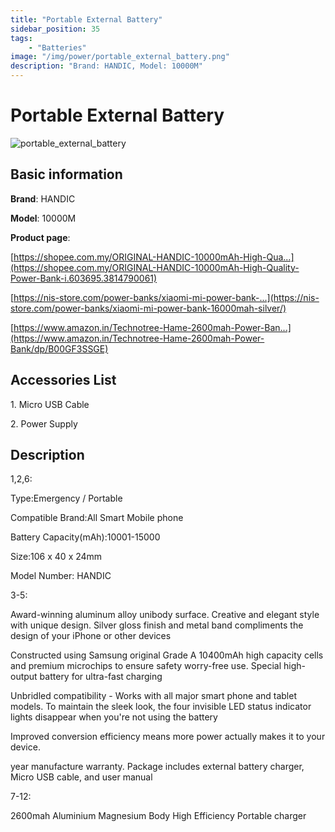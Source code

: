 ```yaml
---
title: "Portable External Battery"
sidebar_position: 35
tags:
    - "Batteries"
image: "/img/power/portable_external_battery.png"
description: "Brand: HANDIC, Model: 10000M"
---
```

# Portable External Battery

![portable_external_battery](/img/power/portable_external_battery.png)

## Basic information

**Brand**: HANDIC

**Model**: 10000M

**Product page**: 

[https://shopee.com.my/ORIGINAL-HANDIC-10000mAh-High-Qua...](https://shopee.com.my/ORIGINAL-HANDIC-10000mAh-High-Quality-Power-Bank-i.603695.3814790061)



[https://nis-store.com/power-banks/xiaomi-mi-power-bank-...](https://nis-store.com/power-banks/xiaomi-mi-power-bank-16000mah-silver/)



[https://www.amazon.in/Technotree-Hame-2600mah-Power-Ban...](https://www.amazon.in/Technotree-Hame-2600mah-Power-Bank/dp/B00GF3SSGE)

## Accessories List

1\. Micro USB Cable

 2\. Power Supply

## Description



1,2,6:

Type:Emergency / Portable

Compatible Brand:All Smart Mobile phone

Battery Capacity\(mAh\):10001\-15000

Size:106 x 40 x 24mm

Model Number: HANDIC



3\-5:

Award\-winning aluminum alloy unibody surface\. Creative and elegant style with unique design\. Silver gloss finish and metal band compliments the design of your iPhone or other devices

Constructed using Samsung original Grade A 10400mAh high capacity cells and premium microchips to ensure safety worry\-free use\. Special high\-output battery for ultra\-fast charging

Unbridled compatibility \- Works with all major smart phone and tablet models\. To maintain the sleek look, the four invisible LED status indicator lights disappear when you're not using the battery

Improved conversion efficiency means more power actually makes it to your device\.

year manufacture warranty\. Package includes external battery charger, Micro USB cable, and user manual



7\-12:

2600mah Aluminium Magnesium Body High Efficiency Portable charger



